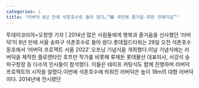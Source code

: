 ```yaml
---
categories: i
title: "러버덕 8년 만에 석촌호수로 돌아 왔다…“韓 국민에 즐거움·희망 전해지길”"
---
```

투데이코리아=오창영 기자 | 2014년 많은 사람들에게 행복과 즐거움을 선사했던 ‘러버덕’이 8년 만에 서울 송파구 석촌호수로 돌아 왔다.롯데월드타워는 29일 오전 석촌호수 동호에서 ‘러버덕 프로젝트 서울 2022’ 오프닝 기념식을 개최했다.이날 기념식에는 러버덕을 제작한 플로렌타인 호프만 작가를 비롯해 류제돈 롯데물산 대표이사, 서강석 송파구청장 등 다수의 인사들이 참석했다. 이들은 테이프 커팅식도 함께 진행하며 러버덕 프로젝트의 시작을 알렸다.이번에 석촌호수에 띄워진 러버덕은 높이 18m의 대형 러버덕이다. 2014년에 전시됐던